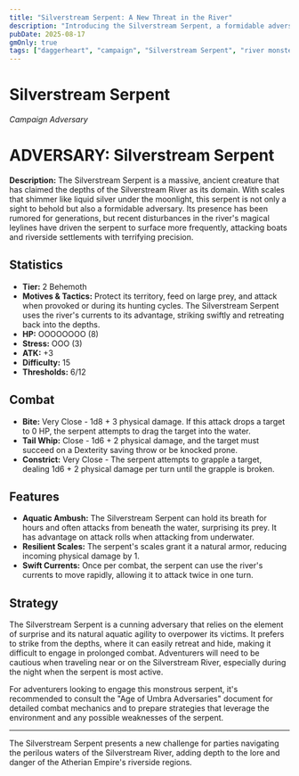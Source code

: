 ```yaml
---
title: "Silverstream Serpent: A New Threat in the River"
description: "Introducing the Silverstream Serpent, a formidable adversary lurking beneath the waters of the Silverstream River, ready to challenge adventurers."
pubDate: 2025-08-17
gmOnly: true
tags: ["daggerheart", "campaign", "Silverstream Serpent", "river monsters"]
---
```

# Silverstream Serpent

*Campaign Adversary*

# ADVERSARY: Silverstream Serpent

**Description:**
The Silverstream Serpent is a massive, ancient creature that has claimed the depths of the Silverstream River as its domain. With scales that shimmer like liquid silver under the moonlight, this serpent is not only a sight to behold but also a formidable adversary. Its presence has been rumored for generations, but recent disturbances in the river's magical leylines have driven the serpent to surface more frequently, attacking boats and riverside settlements with terrifying precision.

## Statistics

* **Tier:** 2 Behemoth
* **Motives & Tactics:** Protect its territory, feed on large prey, and attack when provoked or during its hunting cycles. The Silverstream Serpent uses the river's currents to its advantage, striking swiftly and retreating back into the depths.
* **HP:** OOOOOOOO (8)
* **Stress:** OOO (3)
* **ATK:** +3
* **Difficulty:** 15
* **Thresholds:** 6/12

## Combat

* **Bite:** Very Close - 1d8 + 3 physical damage. If this attack drops a target to 0 HP, the serpent attempts to drag the target into the water.
* **Tail Whip:** Close - 1d6 + 2 physical damage, and the target must succeed on a Dexterity saving throw or be knocked prone.
* **Constrict:** Very Close - The serpent attempts to grapple a target, dealing 1d6 + 2 physical damage per turn until the grapple is broken.

## Features

* **Aquatic Ambush:** The Silverstream Serpent can hold its breath for hours and often attacks from beneath the water, surprising its prey. It has advantage on attack rolls when attacking from underwater.
* **Resilient Scales:** The serpent's scales grant it a natural armor, reducing incoming physical damage by 1.
* **Swift Currents:** Once per combat, the serpent can use the river's currents to move rapidly, allowing it to attack twice in one turn.

## Strategy

The Silverstream Serpent is a cunning adversary that relies on the element of surprise and its natural aquatic agility to overpower its victims. It prefers to strike from the depths, where it can easily retreat and hide, making it difficult to engage in prolonged combat. Adventurers will need to be cautious when traveling near or on the Silverstream River, especially during the night when the serpent is most active.

For adventurers looking to engage this monstrous serpent, it's recommended to consult the "Age of Umbra Adversaries" document for detailed combat mechanics and to prepare strategies that leverage the environment and any possible weaknesses of the serpent.

---

The Silverstream Serpent presents a new challenge for parties navigating the perilous waters of the Silverstream River, adding depth to the lore and danger of the Atherian Empire's riverside regions.
